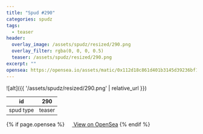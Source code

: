 ```yaml
---
title: "Spud #290"
categories: spudz
tags:
  - teaser
header:
  overlay_image: /assets/spudz/resized/290.png
  overlay_filter: rgba(0, 0, 0, 0.5)
  teaser: /assets/spudz/resized/290.png
excerpt: ""
opensea: https://opensea.io/assets/matic/0x112d18c861d401b3145d39236bf149f01e18beed/290
---
```

![alt]({{ '/assets/spudz/resized/290.png' | relative_url }})

| id | 290 |
|-|-|
| spud type | teaser |

{% if page.opensea %}
<a href="{{page.opensea}}" class="btn btn--info" onclick="window.open(this.href, '_blank'); return false;"><img src="/assets/images/opensea.svg" width="16px"><span>  View on OpenSea</span></a>
{% endif %}
